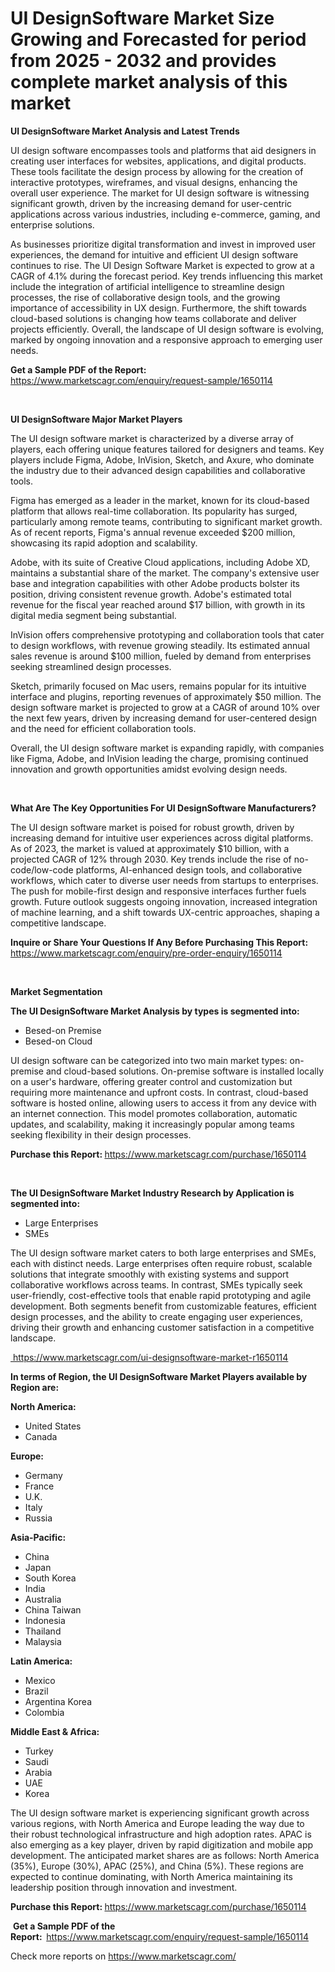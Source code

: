 <p><h1>UI DesignSoftware Market Size Growing and Forecasted for period from 2025 - 2032 and provides complete market analysis of this market</h1></p><p><strong>UI DesignSoftware Market Analysis and Latest Trends</strong></p>
<p><p>UI design software encompasses tools and platforms that aid designers in creating user interfaces for websites, applications, and digital products. These tools facilitate the design process by allowing for the creation of interactive prototypes, wireframes, and visual designs, enhancing the overall user experience. The market for UI design software is witnessing significant growth, driven by the increasing demand for user-centric applications across various industries, including e-commerce, gaming, and enterprise solutions.</p><p>As businesses prioritize digital transformation and invest in improved user experiences, the demand for intuitive and efficient UI design software continues to rise. The UI Design Software Market is expected to grow at a CAGR of 4.1% during the forecast period. Key trends influencing this market include the integration of artificial intelligence to streamline design processes, the rise of collaborative design tools, and the growing importance of accessibility in UX design. Furthermore, the shift towards cloud-based solutions is changing how teams collaborate and deliver projects efficiently. Overall, the landscape of UI design software is evolving, marked by ongoing innovation and a responsive approach to emerging user needs.</p></p>
<p><strong>Get a Sample PDF of the Report:&nbsp;</strong> <a href="https://www.marketscagr.com/enquiry/request-sample/1650114?utm_campaign=2723&utm_medium=2&utm_source=Github&utm_content=ia&utm_term=23032025&utm_id=ui-designsoftware">https://www.marketscagr.com/enquiry/request-sample/1650114</a></p>
<p>&nbsp;</p>
<p><strong>UI DesignSoftware Major Market Players</strong></p>
<p><p>The UI design software market is characterized by a diverse array of players, each offering unique features tailored for designers and teams. Key players include Figma, Adobe, InVision, Sketch, and Axure, who dominate the industry due to their advanced design capabilities and collaborative tools.</p><p>Figma has emerged as a leader in the market, known for its cloud-based platform that allows real-time collaboration. Its popularity has surged, particularly among remote teams, contributing to significant market growth. As of recent reports, Figma's annual revenue exceeded $200 million, showcasing its rapid adoption and scalability.</p><p>Adobe, with its suite of Creative Cloud applications, including Adobe XD, maintains a substantial share of the market. The company's extensive user base and integration capabilities with other Adobe products bolster its position, driving consistent revenue growth. Adobe's estimated total revenue for the fiscal year reached around $17 billion, with growth in its digital media segment being substantial.</p><p>InVision offers comprehensive prototyping and collaboration tools that cater to design workflows, with revenue growing steadily. Its estimated annual sales revenue is around $100 million, fueled by demand from enterprises seeking streamlined design processes.</p><p>Sketch, primarily focused on Mac users, remains popular for its intuitive interface and plugins, reporting revenues of approximately $50 million. The design software market is projected to grow at a CAGR of around 10% over the next few years, driven by increasing demand for user-centered design and the need for efficient collaboration tools.</p><p>Overall, the UI design software market is expanding rapidly, with companies like Figma, Adobe, and InVision leading the charge, promising continued innovation and growth opportunities amidst evolving design needs.</p></p>
<p>&nbsp;</p>
<p><strong>What Are The Key Opportunities For UI DesignSoftware Manufacturers?</strong></p>
<p><p>The UI design software market is poised for robust growth, driven by increasing demand for intuitive user experiences across digital platforms. As of 2023, the market is valued at approximately $10 billion, with a projected CAGR of 12% through 2030. Key trends include the rise of no-code/low-code platforms, AI-enhanced design tools, and collaborative workflows, which cater to diverse user needs from startups to enterprises. The push for mobile-first design and responsive interfaces further fuels growth. Future outlook suggests ongoing innovation, increased integration of machine learning, and a shift towards UX-centric approaches, shaping a competitive landscape.</p></p>
<p><strong>Inquire or Share Your Questions If Any Before Purchasing This Report:</strong> <a href="https://www.marketscagr.com/enquiry/pre-order-enquiry/1650114?utm_campaign=2723&utm_medium=2&utm_source=Github&utm_content=ia&utm_term=23032025&utm_id=ui-designsoftware">https://www.marketscagr.com/enquiry/pre-order-enquiry/1650114</a></p>
<p>&nbsp;</p>
<p><strong>Market Segmentation</strong></p>
<p><strong>The UI DesignSoftware Market Analysis by types is segmented into:</strong></p>
<p><ul><li>Besed-on Premise</li><li>Besed-on Cloud</li></ul></p>
<p><p>UI design software can be categorized into two main market types: on-premise and cloud-based solutions. On-premise software is installed locally on a user's hardware, offering greater control and customization but requiring more maintenance and upfront costs. In contrast, cloud-based software is hosted online, allowing users to access it from any device with an internet connection. This model promotes collaboration, automatic updates, and scalability, making it increasingly popular among teams seeking flexibility in their design processes.</p></p>
<p><strong>Purchase this Report:&nbsp;</strong><a href="https://www.marketscagr.com/purchase/1650114?utm_campaign=2723&utm_medium=2&utm_source=Github&utm_content=ia&utm_term=23032025&utm_id=ui-designsoftware">https://www.marketscagr.com/purchase/1650114</a></p>
<p>&nbsp;</p>
<p><strong>The UI DesignSoftware Market Industry Research by Application is segmented into:</strong></p>
<p><ul><li>Large Enterprises</li><li>SMEs</li></ul></p>
<p><p>The UI design software market caters to both large enterprises and SMEs, each with distinct needs. Large enterprises often require robust, scalable solutions that integrate smoothly with existing systems and support collaborative workflows across teams. In contrast, SMEs typically seek user-friendly, cost-effective tools that enable rapid prototyping and agile development. Both segments benefit from customizable features, efficient design processes, and the ability to create engaging user experiences, driving their growth and enhancing customer satisfaction in a competitive landscape.</p></p>
<p><a href="https://www.marketscagr.com/ui-designsoftware-market-r1650114?utm_campaign=2723&utm_medium=2&utm_source=Github&utm_content=ia&utm_term=23032025&utm_id=ui-designsoftware">&nbsp;https://www.marketscagr.com/ui-designsoftware-market-r1650114</a></p>
<p><strong>In terms of Region, the UI DesignSoftware Market Players available by Region are:</strong></p>
<p>
    <p> <strong> North America: </strong>
        <ul>
            <li>United States</li>
            <li>Canada</li>
        </ul>
        </p> 
    <p> <strong> Europe: </strong>
        <ul>
            <li>Germany</li>
            <li>France</li>
            <li>U.K.</li>
            <li>Italy</li>
            <li>Russia</li>
        </ul>
        </p> 
    <p> <strong> Asia-Pacific: </strong>
        <ul>
            <li>China</li>
            <li>Japan</li>
            <li>South Korea</li>
            <li>India</li>
            <li>Australia</li>
            <li>China Taiwan</li>
            <li>Indonesia</li>
            <li>Thailand</li>
            <li>Malaysia</li>
        </ul>
        </p> 
    <p> <strong> Latin America: </strong>
        <ul>
            <li>Mexico</li>
            <li>Brazil</li>
            <li>Argentina Korea</li>
            <li>Colombia</li>
        </ul>
        </p> 
    <p> <strong> Middle East & Africa: </strong>
        <ul>
            <li>Turkey</li>
            <li>Saudi</li>
            <li>Arabia</li>
            <li>UAE</li>
            <li>Korea</li>
        </ul>
    </p>
    </p>
<p><p>The UI design software market is experiencing significant growth across various regions, with North America and Europe leading the way due to their robust technological infrastructure and high adoption rates. APAC is also emerging as a key player, driven by rapid digitization and mobile app development. The anticipated market shares are as follows: North America (35%), Europe (30%), APAC (25%), and China (5%). These regions are expected to continue dominating, with North America maintaining its leadership position through innovation and investment.</p></p>
<p><strong>Purchase this Report: </strong><a href="https://www.marketscagr.com/purchase/1650114?utm_campaign=2723&utm_medium=2&utm_source=Github&utm_content=ia&utm_term=23032025&utm_id=ui-designsoftware">https://www.marketscagr.com/purchase/1650114</a></p>
<p>&nbsp;<strong>Get a Sample PDF of the Report:&nbsp;&nbsp;</strong><a href="https://www.marketscagr.com/enquiry/request-sample/1650114?utm_campaign=2723&utm_medium=2&utm_source=Github&utm_content=ia&utm_term=23032025&utm_id=ui-designsoftware">https://www.marketscagr.com/enquiry/request-sample/1650114</a></p>
<p><strong></strong></p>
<p>Check more reports on <a href="https://www.marketscagr.com/?utm_campaign=2723&utm_medium=2&utm_source=Github&utm_content=ia&utm_term=23032025&utm_id=ui-designsoftware">https://www.marketscagr.com/</a></p>